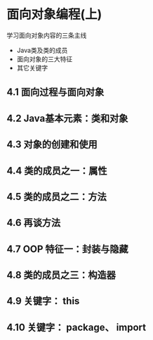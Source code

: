# 面向对象编程(上)

学习面向对象内容的三条主线

- Java类及类的成员
- 面向对象的三大特征
- 其它关键字

## 4.1 面向过程与面向对象

## 4.2 Java基本元素：类和对象

## 4.3 对象的创建和使用

## 4.4 类的成员之一：属性

## 4.5 类的成员之二：方法

## 4.6 再谈方法

## 4.7 OOP 特征一：封装与隐藏

## 4.8 类的成员之三：构造器

## 4.9 关键字： this

## 4.10 关键字： package、 import
